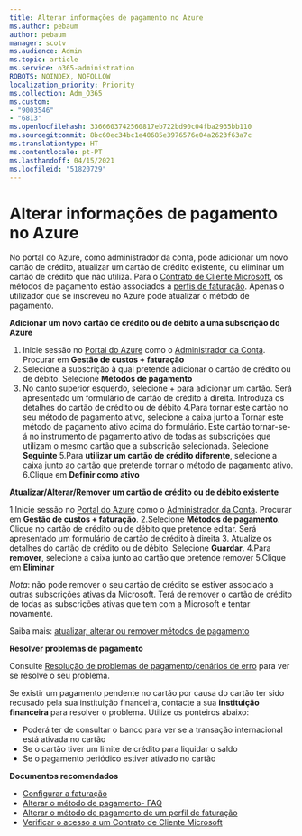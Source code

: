 ```yaml
---
title: Alterar informações de pagamento no Azure
ms.author: pebaum
author: pebaum
manager: scotv
ms.audience: Admin
ms.topic: article
ms.service: o365-administration
ROBOTS: NOINDEX, NOFOLLOW
localization_priority: Priority
ms.collection: Adm_O365
ms.custom:
- "9003546"
- "6813"
ms.openlocfilehash: 3366603742560817eb722bd90c04fba2935bb110
ms.sourcegitcommit: 8bc60ec34bc1e40685e3976576e04a2623f63a7c
ms.translationtype: HT
ms.contentlocale: pt-PT
ms.lasthandoff: 04/15/2021
ms.locfileid: "51820729"
---
```

# <a name="change-payment-information-in-azure"></a>Alterar informações de pagamento no Azure

No portal do Azure, como administrador da conta, pode adicionar um novo cartão de crédito, atualizar um cartão de crédito existente, ou eliminar um cartão de crédito que não utiliza. Para o [Contrato de Cliente Microsoft](https://docs.microsoft.com/azure/billing/billing-how-to-change-credit-card?WT.mc_id=Portal-Microsoft_Azure_Support#check-access-to-a-microsoft-customer-agreement), os métodos de pagamento estão associados a [perfis de faturação](https://docs.microsoft.com/azure/billing/billing-how-to-change-credit-card?WT.mc_id=Portal-Microsoft_Azure_Support#change-payment-method-for-a-billing-profile). Apenas o utilizador que se inscreveu no Azure pode atualizar o método de pagamento.

**Adicionar um novo cartão de crédito ou de débito a uma subscrição do Azure**

1. Inicie sessão no [Portal do Azure](https://portal.azure.com/) como o [Administrador da Conta](https://docs.microsoft.com/azure/billing/billing-subscription-transfer?WT.mc_id=Portal-Microsoft_Azure_Support#whoisaa). Procurar em **Gestão de custos + faturação**
2. Selecione a subscrição à qual pretende adicionar o cartão de crédito ou de débito. Selecione **Métodos de pagamento**
3. No canto superior esquerdo, selecione + para adicionar um cartão. Será apresentado um formulário de cartão de crédito à direita. Introduza os detalhes do cartão de crédito ou de débito 4.Para tornar este cartão no seu método de pagamento ativo, selecione a caixa junto a Tornar este método de pagamento ativo acima do formulário. Este cartão tornar-se-á no instrumento de pagamento ativo de todas as subscrições que utilizam o mesmo cartão que a subscrição selecionada. Selecione **Seguinte** 5.Para **utilizar um cartão de crédito diferente**, selecione a caixa junto ao cartão que pretende tornar o método de pagamento ativo.
6.Clique em **Definir como ativo**

**Atualizar/Alterar/Remover um cartão de crédito ou de débito existente**

1.Inicie sessão no [Portal do Azure](https://portal.azure.com/) como o [Administrador da Conta](https://docs.microsoft.com/azure/billing/billing-subscription-transfer?WT.mc_id=Portal-Microsoft_Azure_Support#whoisaa). Procurar em **Gestão de custos + faturação**.
2.Selecione **Métodos de pagamento**. Clique no cartão de crédito ou de débito que pretende editar. Será apresentado um formulário de cartão de crédito à direita 3. Atualize os detalhes do cartão de crédito ou de débito. Selecione **Guardar**.
4.Para **remover**, selecione a caixa junto ao cartão que pretende remover 5.Clique em **Eliminar**

_Nota_: não pode remover o seu cartão de crédito se estiver associado a outras subscrições ativas da Microsoft. Terá de remover o cartão de crédito de todas as subscrições ativas que tem com a Microsoft e tentar novamente.

Saiba mais: [atualizar, alterar ou remover métodos de pagamento](https://docs.microsoft.com/azure/billing/billing-how-to-change-credit-card?WT.mc_id=Portal-Microsoft_Azure_Support)

**Resolver problemas de pagamento**

Consulte [Resolução de problemas de pagamento/cenários de erro](https://support.microsoft.com/help/4505172/troubleshooting-payment-issues) para ver se resolve o seu problema.

Se existir um pagamento pendente no cartão por causa do cartão ter sido recusado pela sua instituição financeira, contacte a sua **instituição financeira** para resolver o problema. Utilize os ponteiros abaixo:

- Poderá ter de consultar o banco para ver se a transação internacional está ativada no cartão
- Se o cartão tiver um limite de crédito para liquidar o saldo
- Se o pagamento periódico estiver ativado no cartão

**Documentos recomendados**

- [Configurar a faturação](https://azure.microsoft.com/pricing/invoicing/)
- [Alterar o método de pagamento- FAQ](https://docs.microsoft.com/azure/billing/billing-how-to-change-credit-card?WT.mc_id=Portal-Microsoft_Azure_Support#frequently-asked-questions)
- [Alterar o método de pagamento de um perfil de faturação](https://docs.microsoft.com/azure/billing/billing-how-to-change-credit-card?WT.mc_id=Portal-Microsoft_Azure_Support#change-payment-method-for-a-billing-profile)
- [Verificar o acesso a um Contrato de Cliente Microsoft](https://docs.microsoft.com/azure/billing/billing-how-to-change-credit-card?WT.mc_id=Portal-Microsoft_Azure_Support#check-access-to-a-microsoft-customer-agreement)